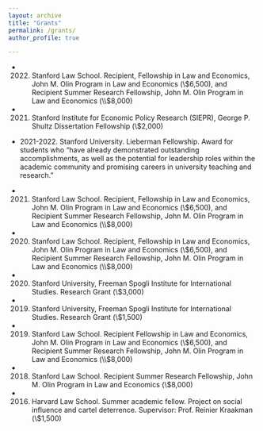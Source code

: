 ```yaml
---
layout: archive
title: "Grants"
permalink: /grants/
author_profile: true

---
```

* 2022. Stanford Law School. Recipient, Fellowship in Law and Economics, John M. Olin Program in Law and Economics (\\$6,500), and Recipient Summer Research Fellowship, John M. Olin Program in Law and Economics (\\$8,000)

* 2021. Stanford Institute for Economic Policy Research (SIEPR), George P. Shultz Dissertation Fellowship (\\$2,000)

* 2021-2022. Stanford University. Lieberman Fellowship. Award for students who “have already demonstrated outstanding accomplishments, as well as the potential for leadership roles within the academic community and promising careers in university teaching and research.”

* 2021. Stanford Law School. Recipient, Fellowship in Law and Economics, John M. Olin Program in Law and Economics (\\$6,500), and Recipient Summer Research Fellowship, John M. Olin Program in Law and Economics (\\$8,000)

* 2020. Stanford Law School. Recipient, Fellowship in Law and Economics, John M. Olin Program in Law and Economics (\\$6,500), and Recipient Summer Research Fellowship, John M. Olin Program in Law and Economics (\\$8,000)

* 2020. Stanford University, Freeman Spogli Institute for International Studies. Research Grant (\\$3,000)

* 2019. Stanford University, Freeman Spogli Institute for International Studies. Research Grant (\\$1,500)

* 2019. Stanford Law School. Recipient Fellowship in Law and Economics, John M. Olin Program in Law and Economics (\\$6,500), and Recipient Summer Research Fellowship, John M. Olin Program in Law and Economics (\\$8,000)

* 2018. Stanford Law School. Recipient Summer Research Fellowship, John M. Olin Program in Law and Economics (\\$8,000)

* 2016. Harvard Law School. Summer academic fellow. Project on social influence and cartel deterrence. Supervisor: Prof. Reinier Kraakman (\\$1,500)

